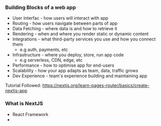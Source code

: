 ### Building Blocks of a web app

- User Interfac - how users will interact with app
- Routing - how users navigate between parts of app
- Data Fetching - where data is and how to retrieve it
- Rendering - when and where you render static or dynamic content
- Integrations - what third-party services you use and how you connect them 
    - e.g auth, payments, etc
- Infrastructure - where you deploy, store, run app code
    - e.g serverless, CDN, edge, etc    
- Performance - how to optimise app for end-users
- Scalability - how your app adapts as team, data, traffic grows
- Dev Experience - team's experience building and maintaining app

Tutorial Followed: https://nextjs.org/learn-pages-router/basics/create-nextjs-app 


### What is NextJS
- React Framework
- 
